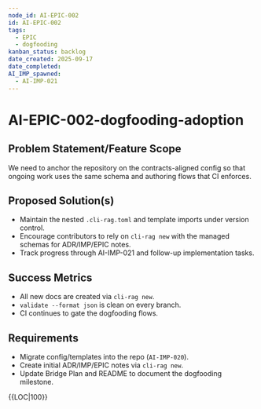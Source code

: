 ```yaml
---
node_id: AI-EPIC-002
id: AI-EPIC-002
tags:
  - EPIC
  - dogfooding
kanban_status: backlog
date_created: 2025-09-17
date_completed:
AI_IMP_spawned:
  - AI-IMP-021
---
```


# AI-EPIC-002-dogfooding-adoption

## Problem Statement/Feature Scope
We need to anchor the repository on the contracts-aligned config so that ongoing work uses the same schema and authoring flows that CI enforces.

## Proposed Solution(s)
- Maintain the nested `.cli-rag.toml` and template imports under version control.
- Encourage contributors to rely on `cli-rag new` with the managed schemas for ADR/IMP/EPIC notes.
- Track progress through AI-IMP-021 and follow-up implementation tasks.

## Success Metrics
- All new docs are created via `cli-rag new`.
- `validate --format json` is clean on every branch.
- CI continues to gate the dogfooding flows.

## Requirements
- Migrate config/templates into the repo (`AI-IMP-020`).
- Create initial ADR/IMP/EPIC notes via `cli-rag new`.
- Update Bridge Plan and README to document the dogfooding milestone.

{{LOC|100}}
